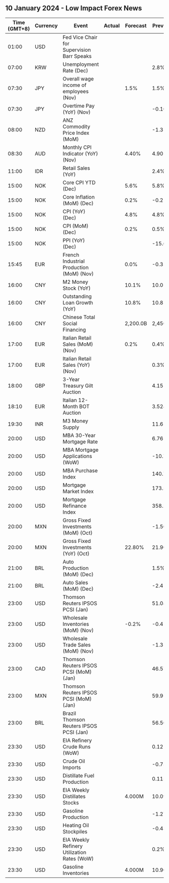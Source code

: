 ## 10 January 2024 - Low Impact Forex News

| Time (GMT+8) | Currency | Event | Actual | Forecast | Previous |
|------|----------|-------|--------|----------|----------|
| 01:00 | USD | Fed Vice Chair for Supervision Barr Speaks |  |  |  |
| 07:00 | KRW | Unemployment Rate (Dec) |  |  | 2.8% |
| 07:30 | JPY | Overall wage income of employees (Nov) |  | 1.5% | 1.5% |
| 07:30 | JPY | Overtime Pay (YoY) (Nov) |  |  | -0.10% |
| 08:00 | NZD | ANZ Commodity Price Index (MoM) |  |  | -1.3% |
| 08:30 | AUD | Monthly CPI Indicator (YoY) (Nov) |  | 4.40% | 4.90% |
| 11:00 | IDR | Retail Sales (YoY) |  |  | 2.4% |
| 15:00 | NOK | Core CPI YTD (Dec) |  | 5.6% | 5.8% |
| 15:00 | NOK | Core Inflation (MoM) (Dec) |  | 0.2% | -0.2% |
| 15:00 | NOK | CPI (YoY) (Dec) |  | 4.8% | 4.8% |
| 15:00 | NOK | CPI (MoM) (Dec) |  | 0.2% | 0.5% |
| 15:00 | NOK | PPI (YoY) (Dec) |  |  | -15.6% |
| 15:45 | EUR | French Industrial Production (MoM) (Nov) |  | 0.0% | -0.3% |
| 16:00 | CNY | M2 Money Stock (YoY) |  | 10.1% | 10.0% |
| 16:00 | CNY | Outstanding Loan Growth (YoY) |  | 10.8% | 10.8% |
| 16:00 | CNY | Chinese Total Social Financing |  | 2,200.0B | 2,450.0B |
| 17:00 | EUR | Italian Retail Sales (MoM) (Nov) |  | 0.2% | 0.4% |
| 17:00 | EUR | Italian Retail Sales (YoY) (Nov) |  |  | 0.3% |
| 18:00 | GBP | 3-Year Treasury Gilt Auction |  |  | 4.151% |
| 18:10 | EUR | Italian 12-Month BOT Auction |  |  | 3.528% |
| 19:30 | INR | M3 Money Supply |  |  | 11.6% |
| 20:00 | USD | MBA 30-Year Mortgage Rate |  |  | 6.76% |
| 20:00 | USD | MBA Mortgage Applications (WoW) |  |  | -10.7% |
| 20:00 | USD | MBA Purchase Index |  |  | 140.7 |
| 20:00 | USD | Mortgage Market Index |  |  | 173.5 |
| 20:00 | USD | Mortgage Refinance Index |  |  | 358.2 |
| 20:00 | MXN | Gross Fixed Investments (MoM) (Oct) |  |  | -1.50% |
| 20:00 | MXN | Gross Fixed Investments (YoY) (Oct) |  | 22.80% | 21.90% |
| 21:00 | BRL | Auto Production (MoM) (Dec) |  |  | 1.5% |
| 21:00 | BRL | Auto Sales (MoM) (Dec) |  |  | -2.4% |
| 23:00 | USD | Thomson Reuters IPSOS PCSI (Jan) |  |  | 51.08 |
| 23:00 | USD | Wholesale Inventories (MoM) (Nov) |  | -0.2% | -0.4% |
| 23:00 | USD | Wholesale Trade Sales (MoM) (Nov) |  |  | -1.3% |
| 23:00 | CAD | Thomson Reuters IPSOS PCSI (MoM) (Jan) |  |  | 46.57 |
| 23:00 | MXN | Thomson Reuters IPSOS PCSI (MoM) (Jan) |  |  | 59.95 |
| 23:00 | BRL | Brazil Thomson Reuters IPSOS PCSI (Jan) |  |  | 56.50 |
| 23:30 | USD | EIA Refinery Crude Runs (WoW) |  |  | 0.121M |
| 23:30 | USD | Crude Oil Imports |  |  | -0.758M |
| 23:30 | USD | Distillate Fuel Production |  |  | 0.115M |
| 23:30 | USD | EIA Weekly Distillates Stocks |  | 4.000M | 10.090M |
| 23:30 | USD | Gasoline Production |  |  | -1.275M |
| 23:30 | USD | Heating Oil Stockpiles |  |  | -0.433M |
| 23:30 | USD | EIA Weekly Refinery Utilization Rates (WoW) |  |  | 0.2% |
| 23:30 | USD | Gasoline Inventories |  | 4.000M | 10.900M |
